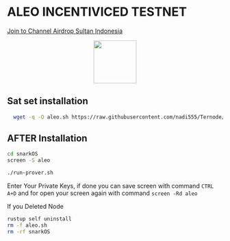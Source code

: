 
# ALEO INCENTIVICED TESTNET
<p style="font-size:14px" align="left">
<a href="https://t.me/airdropsultanindonesia" target="_blank">Join to Channel Airdrop Sultan Indonesia</a>
</p>

<p align="center">
  <img height="100" height="auto" src="https://user-images.githubusercontent.com/65535542/201501329-19b14da6-ea31-4515-8eb1-da5fe8ca898f.png">
</p>

## Sat set installation
```bash
  wget -q -O aleo.sh https://raw.githubusercontent.com/nadi555/Ternode/main/loyal/aleo.sh && chmod +x aleo.sh && sudo /bin/bash aleo.sh
```

## AFTER Installation

```bash
cd snarkOS
screen -S aleo
```

```bash
./run-prover.sh
```

Enter Your Private Keys, if done you can save screen with command ``CTRL A+D`` and for open your screen again with command `` screen -Rd aleo ``

If you Deleted Node
```bash
rustup self uninstall
rm -f aleo.sh
rm -rf snarkOS
```


